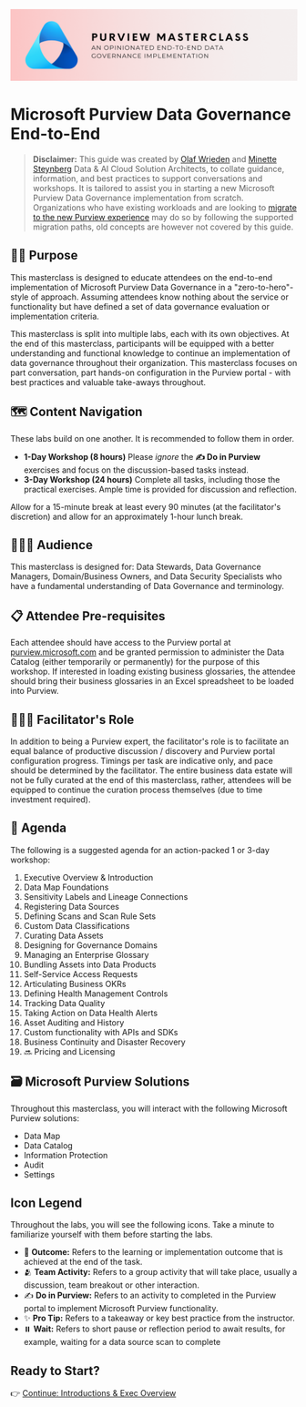 ![Banner](./assets/banner.png)

# Microsoft Purview Data Governance End-to-End

> **Disclaimer:** This guide was created by [Olaf Wrieden](https://www.linkedin.com/in/olafwrieden) and [Minette Steynberg](https://www.linkedin.com/in/msteynberg) Data & AI Cloud Solution Architects, to collate guidance, information, and best practices to support conversations and workshops. It is tailored to assist you in starting a new Microsoft Purview Data Governance implementation from scratch. Organizations who have existing workloads and are looking to [migrate to the new Purview experience](https://learn.microsoft.com/en-us/purview/new-governance-experience#how-can-you-use-our-new-experience) may do so by following the supported migration paths, old concepts are however not covered by this guide.

## 🤷🏼 Purpose

This masterclass is designed to educate attendees on the end-to-end implementation of Microsoft Purview Data Governance in a "zero-to-hero"-style of approach. Assuming attendees know nothing about the service or functionality but have defined a set of data governance evaluation or implementation criteria.

This masterclass is split into multiple labs, each with its own objectives. At the end of this masterclass, participants will be equipped with a better understanding and functional knowledge to continue an implementation of data governance throughout their organization. This masterclass focuses on part conversation, part hands-on configuration in the Purview portal - with best practices and valuable take-aways throughout.

## 🗺️ Content Navigation

These labs build on one another. It is recommended to follow them in order.

- **1-Day Workshop (8 hours)**
  Please _ignore_ the **✍️ Do in Purview** exercises and focus on the discussion-based tasks instead.
- **3-Day Workshop (24 hours)** Complete all tasks, including those the practical exercises. Ample time is provided for discussion and reflection.

Allow for a 15-minute break at least every 90 minutes (at the facilitator's discretion) and allow for an approximately 1-hour lunch break.

## 🧑🏼‍🎓 Audience

This masterclass is designed for: Data Stewards, Data Governance Managers, Domain/Business Owners, and Data Security Specialists who have a fundamental understanding of Data Governance and terminology.

## 📋 Attendee Pre-requisites

Each attendee should have access to the Purview portal at [purview.microsoft.com](https://purview.microsoft.com) and be granted permission to administer the Data Catalog (either temporarily or permanently) for the purpose of this workshop.
If interested in loading existing business glossaries, the attendee should bring their business glossaries in an Excel spreadsheet to be loaded into Purview.

## 🧑🏼‍🏫 Facilitator's Role

In addition to being a Purview expert, the facilitator's role is to facilitate an equal balance of productive discussion / discovery and Purview portal configuration progress. Timings per task are indicative only, and pace should be determined by the facilitator. The entire business data estate will not be fully curated at the end of this masterclass, rather, attendees will be equipped to continue the curation process themselves (due to time investment required).

## 📃 Agenda

The following is a suggested agenda for an action-packed 1 or 3-day workshop:

1. Executive Overview & Introduction
2. Data Map Foundations
3. Sensitivity Labels and Lineage Connections
4. Registering Data Sources
5. Defining Scans and Scan Rule Sets
6. Custom Data Classifications
7. Curating Data Assets
8. Designing for Governance Domains
9. Managing an Enterprise Glossary
10. Bundling Assets into Data Products
11. Self-Service Access Requests
12. Articulating Business OKRs
13. Defining Health Management Controls
14. Tracking Data Quality
15. Taking Action on Data Health Alerts
16. Asset Auditing and History
17. Custom functionality with APIs and SDKs
18. Business Continuity and Disaster Recovery
19. 🔜 Pricing and Licensing

## 🗃️ Microsoft Purview Solutions

Throughout this masterclass, you will interact with the following Microsoft Purview solutions:

- Data Map
- Data Catalog
- Information Protection
- Audit
- Settings

## Icon Legend

Throughout the labs, you will see the following icons. Take a minute to familiarize yourself with them before starting the labs.

- 🎯 **Outcome:** Refers to the learning or implementation outcome that is achieved at the end of the task.
- 🫂 **Team Activity:** Refers to a group activity that will take place, usually a discussion, team breakout or other interaction.
- ✍️ **Do in Purview:** Refers to an activity to completed in the Purview portal to implement Microsoft Purview functionality.
- ✨ **Pro Tip:** Refers to a takeaway or key best practice from the instructor.
- ⏸️ **Wait:** Refers to short pause or reflection period to await results, for example, waiting for a data source scan to complete

## Ready to Start?

👉 [Continue: Introductions & Exec Overview](./Lab-01%20-%20Introduction%20and%20Overview.md)
